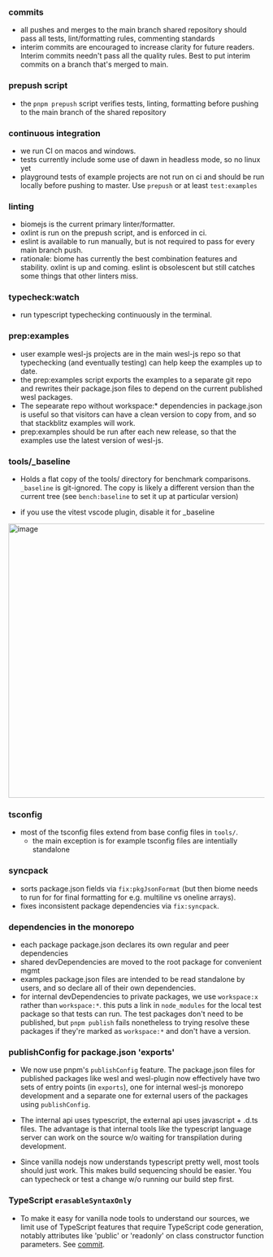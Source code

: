 ### commits
- all pushes and merges to the main branch shared repository should 
  pass all tests, lint/formatting rules, commenting standards
- interim commits are encouraged to increase clarity for future readers.
  Interim commits needn't pass all the quality rules. 
  Best to put interim commits on a branch that's merged to main.

### prepush script
- the `pnpm prepush` script verifies tests, linting, 
  formatting before pushing to the main branch of the shared repository

### continuous integration
- we run CI on macos and windows.
- tests currently include some use of dawn in headless mode, so no linux yet
- playground tests of example projects are not run on ci and should be run 
  locally before pushing to master.
  Use `prepush` or at least `test:examples`

### linting
- biomejs is the current primary linter/formatter.
- oxlint is run on the prepush script, and is enforced in ci.
- eslint is available to run manually, but is not required to pass for every main branch push.
- rationale: biome has currently the best combination features and stability. oxlint is up and coming. eslint is obsolescent but still catches some things that other linters miss.

### typecheck:watch
- run typescript typechecking continuously in the terminal.

### prep:examples
- user example wesl-js projects are in the main wesl-js repo
so that typechecking (and eventually testing) can help keep the examples up to date. 
- the prep:examples script exports the examples 
to a separate git repo
and rewrites their package.json files to depend on 
the current published wesl packages.
- The sepearate repo without workspace:* dependencies in package.json
is useful so that visitors can have a clean version to copy from,
and so that stackblitz examples will work.
- prep:examples should be run after each new release, 
so that the examples use the latest version of wesl-js.

### tools/_baseline
- Holds a flat copy of the tools/ directory for benchmark comparisons.
`_baseline` is git-ignored.
The copy is likely a different version than the current tree 
(see `bench:baseline` to set it up at particular version)

- if you use the vitest vscode plugin, disable it for _baseline
<img width="539" alt="image" src="https://github.com/user-attachments/assets/84e3a309-108a-4b6a-b05e-c31acc6f3dc2" />

### tsconfig 
- most of the tsconfig files extend from base config files in `tools/`.
  - the main exception is for example tsconfig files are intentially standalone
    
### syncpack
- sorts package.json fields via `fix:pkgJsonFormat` 
(but then biome needs to run for for final formatting for e.g. multiline vs oneline arrays).
- fixes inconsistent package dependencies via `fix:syncpack`.

### dependencies in the monorepo
- each package package.json declares its own regular and peer dependencies
- shared devDependencies are moved to the root package for convenient mgmt
- examples package.json files are intended to be read standalone by 
  users, and so declare all of their own dependencies.
- for internal devDependencies to private packages, we use `workspace:x` rather than `workspace:*`. 
  this puts a link in `node_modules` for the local test package so that tests can run.
  The test packages don't need to be published, but `pnpm publish` fails
  nonetheless to trying resolve these packages if they're marked as `workspace:*`
  and don't have a version.

### publishConfig for package.json 'exports'
- We now use pnpm's `publishConfig` feature. 
  The package.json files for published packages like wesl and wesl-plugin 
  now effectively have two sets of entry points (in `exports`),
  one for internal wesl-js monorepo development 
  and a separate one for external users of the packages using `publishConfig`.

- The internal api uses typescript, 
  the external api uses javascript + .d.ts files. 
  The advantage is that internal tools like the typescript language server 
  can work on the source w/o waiting for transpilation during development.

- Since vanilla nodejs now understands typescript pretty well, 
  most tools should just work. 
  This makes build sequencing should be easier. 
  You can typecheck or test a change w/o running our build step first.

### TypeScript `erasableSyntaxOnly`
- To make it easy for vanilla node tools to understand our sources, 
  we limit use of TypeScript features that require TypeScript code generation,
  notably attributes like 'public' or 'readonly' on class constructor 
  function parameters. See [commit](https://github.com/wgsl-tooling-wg/wesl-js/tree/cd8dcc3c49fc0fa96174126980cd7e8127b6a073).